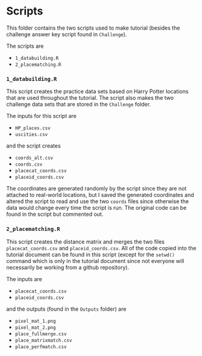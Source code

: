 # Scripts
This folder contains the two scripts used to make tutorial (besides the challenge answer key script found in `Challenge`).

The scripts are
- `1_databuilding.R`
- `2_placematching.R`

### `1_databuilding.R`
This script creates the practice data sets based on Harry Potter locations that are used throughout the tutorial. The script also makes the two challenge data sets that are stored in the `Challenge` folder.

The inputs for this script are
- `HP_places.csv`
- `uscities.csv`

and the script creates
- `coords_alt.csv`
- `coords.csv`
- `placecat_coords.csv`
- `placeid_coords.csv`

The coordinates are generated randomly by the script since they are not attached to real-world locations, but I saved the generated coordinates and altered the script to read and use the two `coords` files since otherwise the data would change every time the script is run. The original code can be found in the script but commented out.

### `2_placematching.R`
This script creates the distance matrix and merges the two files `placecat_coords.csv` and `placeid_coords.csv`. All of the code copied into the tutorial document can be found in this script (except for the `setwd()` command which is only in the tutorial document since not everyone will necessarily be working from a github repository).

The inputs are
- `placecat_coords.csv`
- `placeid_coords.csv`

and the outputs (found in the `Outputs` folder) are
- `pixel_mat_1.png`
- `pixel_mat_2.png`
- `place_fullmerge.csv`
- `place_matrixmatch.csv`
- `place_perfmatch.csv`
